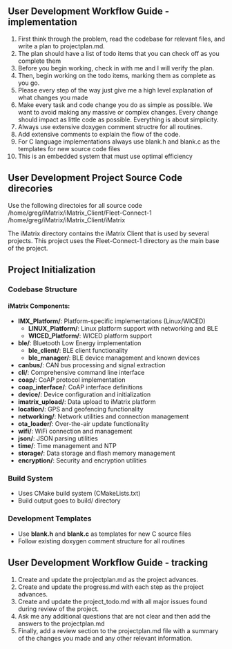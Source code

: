 ## User Development Workflow Guide - implementation

1. First think through the problem, read the codebase for relevant files, and write a plan to projectplan.md.
2. The plan should have a list of todo items that you can check off as you complete them
3. Before you begin working, check in with me and I will verify the plan.
4. Then, begin working on the todo items, marking them as complete as you go.
5. Please every step of the way just give me a high level explanation of what changes you made
6. Make every task and code change you do as simple as possible. We want to avoid making any massive or complex changes. Every change should impact as little code as possible. Everything is about simplicity.
7. Always use extensive doxygen comment structre for all routines.
8. Add extensive comments to explain the flow of the code.
9. For C language implementations always use blank.h and blank.c as the templates for new source code files
10. This is an embedded system that must use optimal efficiency

## User Development Project Source Code direcories
Use the following directoies for all source code
/home/greg/iMatrix/iMatrix_Client/Fleet-Connect-1
/home/greg/iMatrix/iMatrix_Client/iMatrix

The iMatrix directory contains the iMatrix Client that is used by several projects.
This project uses the Fleet-Connect-1 directory as the main base of the project.

## Project Initialization

### Codebase Structure


#### iMatrix Components:
- **IMX_Platform/**: Platform-specific implementations (Linux/WICED)
  - **LINUX_Platform/**: Linux platform support with networking and BLE
  - **WICED_Platform/**: WICED platform support
- **ble/**: Bluetooth Low Energy implementation
  - **ble_client/**: BLE client functionality
  - **ble_manager/**: BLE device management and known devices
- **canbus/**: CAN bus processing and signal extraction
- **cli/**: Comprehensive command line interface
- **coap/**: CoAP protocol implementation
- **coap_interface/**: CoAP interface definitions
- **device/**: Device configuration and initialization
- **imatrix_upload/**: Data upload to iMatrix platform
- **location/**: GPS and geofencing functionality
- **networking/**: Network utilities and connection management
- **ota_loader/**: Over-the-air update functionality
- **wifi/**: WiFi connection and management
- **json/**: JSON parsing utilities
- **time/**: Time management and NTP
- **storage/**: Data storage and flash memory management
- **encryption/**: Security and encryption utilities

### Build System
- Uses CMake build system (CMakeLists.txt)
- Build output goes to build/ directory

### Development Templates
- Use **blank.h** and **blank.c** as templates for new C source files
- Follow existing doxygen comment structure for all routines

## User Development Workflow Guide - tracking
1. Create and update the projectplan.md as the project advances.
2. Create and update the progress.md with each step as the project advances.
3. Create and update the project_todo.md with all major issues found during review of the project.
4. Ask me any additional questions that are not clear and then add the answers to the projectplan.md
5. Finally, add a review section to the projectplan.md file with a summary of the changes you made and any other relevant information.
